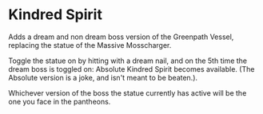 # Kindred Spirit

Adds a dream and non dream boss version of the Greenpath Vessel, replacing the statue of the Massive Mosscharger.

Toggle the statue on by hitting with a dream nail, and on the 5th time the dream boss is toggled on: Absolute Kindred Spirit becomes available.
(The Absolute version is a joke, and isn't meant to be beaten.).

Whichever version of the boss the statue currently has active will be the one you face in the pantheons.
